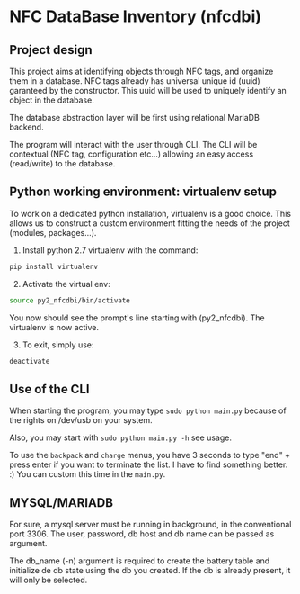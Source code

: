# NFC DataBase Inventory (nfcdbi)

## Project design
This project aims at identifying objects through NFC tags, and organize
them in a database.
NFC tags already has universal unique id (uuid) garanteed by the constructor.
This uuid will be used to uniquely identify an object in the database.

The database abstraction layer will be first using relational MariaDB backend.

The program will interact with the user through CLI. The CLI will be contextual
(NFC tag, configuration etc...) allowing an easy access (read/write) to the database.


## Python working environment: virtualenv setup
To work on a dedicated python installation, virtualenv is
a good choice. This allows us to construct a custom
environment fitting the needs of the project (modules, packages...).

1. Install python 2.7 virtualenv with the command:
```bash
pip install virtualenv
```

2. Activate the virtual env:
```bash
source py2_nfcdbi/bin/activate
```
You now should see the prompt's line starting with (py2_nfcdbi).
The virtualenv is now active.

3. To exit, simply use:
```bash
deactivate
```

## Use of the CLI

When starting the program, you may type `sudo python main.py` because
of the rights on /dev/usb on your system.

Also, you may start with `sudo python main.py -h` see usage.

To use the `backpack` and `charge` menus, you have 3 seconds
to type "end" + press enter if you want to terminate the list.
I have to find something better. :) You can custom this time
in the `main.py`.

## MYSQL/MARIADB
For sure, a mysql server must be running in background, in the
conventional port 3306. The user, password, db host and db name
can be passed as argument.

The db_name (-n) argument is required to create the battery table
and initialize de db state using the db you created. If the db is
already present, it will only be selected.
